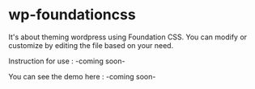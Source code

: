 # wp-foundationcss
It's about theming wordpress using Foundation CSS. You can modify or customize by editing the file based on your need.

Instruction for use :
-coming soon-

You can see the demo here : -coming soon-

